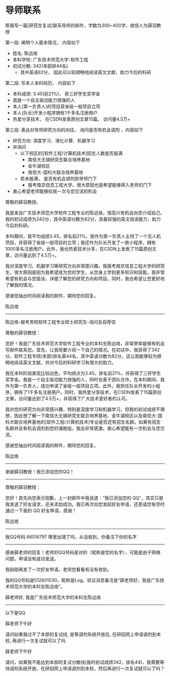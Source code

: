 # 导师联系

帮我写一篇[研究生复试]联系导师的邮件，字数为300~400字，收信人为薛羽教授

第一段: 阐明个人基本情况， 内容如下

- 姓名: 陈远烙
- 本科学校: 广东技术师范大学-软件工程
- 初试分数: 342(本部排44名)
  - 其中英语82分， 因此可以较顺畅地阅读英文文献，助力今后的科研

第二段: 写本人本科经历， 内容如下

- 本科成绩: 3.45(前21%)， 获三好学生奖学金
- 我是一个自主驱动能力很强的人
- 本人(第一负责人)的项目获省级一般项目立项
- 本人(队长)开发小程序拥有1千多名注册用户
- 热爱分享技术， 在CSDN发表原创文章15篇， 访问量4.5万+

第三段: 表达对导师研究方向的向往， 询问是否有机会调剂 ，内容如下

- 研究方向: 深度学习、演化计算、机器学习
- 并询问
  - 以下校区的[软件工程/计算机技术]招生人数是否报满
    - 南信大无锡研究生联合培养基地
    - 金牛湖校区
    - 南信大-国科大联合培养基地
  - 若未报满， 是否有机会调剂到导师门下
    - 报考南京信息工程大学，很大原因也是希望能够拜入老师的门下
- 衷心希望老师能够给我一次与您交流的机会

尊敬的薛羽教授，

我是来自广东技术师范大学软件工程专业的陈远烙，很高兴有机会向您介绍自己。我的初试成绩为342分，其中英语分数为82分，具备较强的英文阅读能力，助力今后的科研。

本科期间，我平均成绩3.45，排名前21%。我作为第一负责人主持了一个无人机项目，并获得了省级一般项目的立项；我还作为队长开发了一款小程序，拥有1000多名注册用户。此外，我也热爱技术分享，在CSDN上发表了15篇原创文章，访问量达到了4.5万+。

我对深度学习、机器学习等研究方向非常感兴趣。我报考南京信息工程大学的研究生，很大原因是因为我希望成为您的学生，从您身上学到更多知识和技能。我非常希望有机会与您面谈，详细了解您的研究方向和项目。同时，我也希望让您更好地了解我的情况。

感谢您抽出时间阅读我的邮件，期待您的回复。

陈远烙

---

陈远烙-报考贵校软件工程专业硕士研究生-询问及自荐信

​尊敬的薛羽教授：

您好！我是广东技术师范大学软件工程专业的本科生陈远烙，非常荣幸能够有机会写邮件联系您。首先，让我简要介绍一下自己的情况。在初试中，我获得了342分，软件工程专硕(本部)排名第44名，其中英语分数为82分，这让我能够较为顺畅地阅读英文文献，并对今后的科研学习有很大的助力。

我在本科阶段表现比较出色，平均绩点为3.45，排名前21%，并获得了三好学生奖学金。我是一个自主驱动能力很强的人，同时也善于团队合作。在本科期间，我作为第一负责人，成功申请了省级一般项目立项。此外，我担任队长开发的小程序，拥有了1千多名注册用户。同时，我热爱分享技术，在CSDN发表了15篇原创文章，访问量达到了4.5万+，并获得了广大技术爱好者的认可。

我对您的研究方向非常感兴趣，特别是深度学习和机器学习，但我的初试成绩不理想，因此想了解一下南信大无锡研究生联合培养基地、金牛湖校区以及南信大-国科大联合培养基地的[软件工程/计算机技术]专业是否还有招生名额。如果有招生名额并且有机会调剂到您的课题组，我会非常感激。衷心希望能有一次机会与您交流。

感谢您抽出时间阅读我的邮件，期待您的回复。

陈远烙

---

谢谢薛羽教授！我已添加您的QQ！

---

尊敬的薛羽教授：

您好！首先向您表示抱歉，上一封邮件中我说道：“我已添加您的 QQ”，其实只是我发送了好友请求，还未添加成功。我已再次向您发起好友申请，还恳请您有空时通过一下我的 QQ 好友申请，感谢！

陈远烙

---

我QQ号码 66516797 哪里出错了吗，从没收到，你备注下你的名字

---

感谢薛老师的回复！老师的QQ号码是对的（昵称是您的名字），可能是由于网络问题，申请没有成功发送。

我刚刚再发了一次好友申请，老师您看看有没有收到。

我的QQ号码是512601030，昵称是Log。验证消息备注是“薛老师好，我是广东技术师范大学的本科生陈远烙”。

薛老师好, 我是广东技术师范大学的本科生陈远烙

---

以下是QQ

薛老师下午好

请问如果我过不了本部的复试线, 是等调剂系统开放后, 在研招网上申请调剂到本校, 再进行一次复试就可以了吗

薛老师下午好

请问，如果我不能达到本部的复试分数线(我的初试成绩342，排名44)，我需要等待调剂系统开放，在研招网上申请调剂到本校，然后再进行一次复试就可以了吗？
